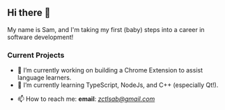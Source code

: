 ## Hi there 👋

My name is Sam, and I'm taking my first (baby) steps into a career in software development!

### Current Projects

* 🔭 I’m currently working on building a Chrome Extension to assist language learners.
* 🌱 I’m currently learning TypeScript, NodeJs, and C++ (especially Qt!).
- 📫 How to reach me: **email**: *zctlsab@gmail.com*
